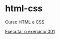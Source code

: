 # html-css
 Curso HTML e CSS

 <a href="https://srluizz.github.io/html-css/exercicios/ex001/index.html"> Executar o exercício 001</a>

